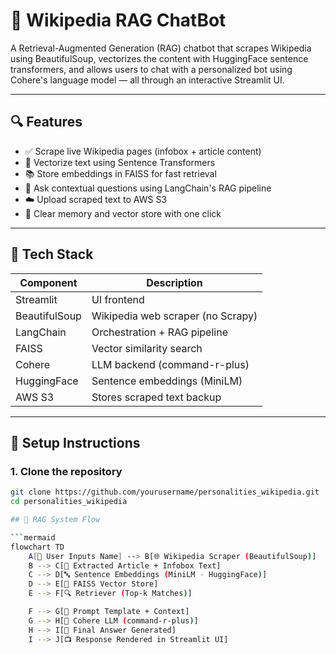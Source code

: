 # 🤖 Wikipedia RAG ChatBot

A Retrieval-Augmented Generation (RAG) chatbot that scrapes Wikipedia using BeautifulSoup, vectorizes the content with HuggingFace sentence transformers, and allows users to chat with a personalized bot using Cohere's language model — all through an interactive Streamlit UI.

---

## 🔍 Features

- ✅ Scrape live Wikipedia pages (infobox + article content)
- 🧠 Vectorize text using Sentence Transformers
- 📚 Store embeddings in FAISS for fast retrieval
- 💬 Ask contextual questions using LangChain's RAG pipeline
- ☁️ Upload scraped text to AWS S3
- 🧹 Clear memory and vector store with one click

---

## 🚀 Tech Stack

| Component     | Description                           |
|---------------|---------------------------------------|
| Streamlit     | UI frontend                           |
| BeautifulSoup | Wikipedia web scraper (no Scrapy)     |
| LangChain     | Orchestration + RAG pipeline          |
| FAISS         | Vector similarity search              |
| Cohere        | LLM backend (command-r-plus)          |
| HuggingFace   | Sentence embeddings (MiniLM)          |
| AWS S3        | Stores scraped text backup            |

---

## 🔧 Setup Instructions

### 1. Clone the repository

```bash
git clone https://github.com/yourusername/personalities_wikipedia.git
cd personalities_wikipedia

## 🔄 RAG System Flow

```mermaid
flowchart TD
    A[🧑 User Inputs Name] --> B[🌐 Wikipedia Scraper (BeautifulSoup)]
    B --> C[📄 Extracted Article + Infobox Text]
    C --> D[🔤 Sentence Embeddings (MiniLM - HuggingFace)]
    D --> E[🧠 FAISS Vector Store]
    E --> F[🔍 Retriever (Top-k Matches)]

    F --> G[📜 Prompt Template + Context]
    G --> H[🧠 Cohere LLM (command-r-plus)]
    H --> I[💬 Final Answer Generated]
    I --> J[📺 Response Rendered in Streamlit UI]


